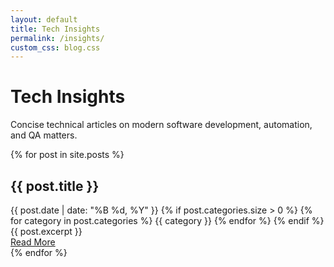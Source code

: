 ```yaml
---
layout: default
title: Tech Insights
permalink: /insights/
custom_css: blog.css
---
```

<link rel="stylesheet" href="{{ '/assets/css/blog.css' | relative_url }}">

<h1 class="mb-4 text-center"><i class="fas fa-pen-fancy"></i> Tech Insights</h1>

<p class="lead text-center mb-5">
		Concise technical articles on modern software development, automation, and QA matters.
</p>

<div class="row">
    <div class="col-12 col-lg-8 mx-auto">
        {% for post in site.posts %}
            <div class="card shadow-lg border-0 bg-dark text-light mb-4 blog-preview-card">
                <div class="card-body">
                    <h2 class="card-title h3">
                        <i class="fas fa-pen"></i> {{ post.title }}
                    </h2>
                    <div class="post-meta">
                        <i class="fas fa-calendar-alt"></i> {{ post.date | date: "%B %d, %Y" }}
                        {% if post.categories.size > 0 %}
                        <span class="ms-3">
                            <i class="fas fa-tags"></i>
                            {% for category in post.categories %}
                                <span class="badge bg-info">{{ category }}</span>
                            {% endfor %}
                        </span>
                        {% endif %}
                    </div>
                    <div class="card-text mb-3">
                        {{ post.excerpt }}
                    </div>
                    <a href="{{ post.url | relative_url }}" class="btn btn-primary">
                        <i class="fas fa-book-reader"></i> Read More
                    </a>
                </div>
            </div>
        {% endfor %}
    </div>
</div>
